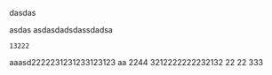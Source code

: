 dasdas

asdas
asdasdadsdassdadsa


    13222
aaasd2222231231233123123
  aa    2244
3212222222232132
22
22
333
